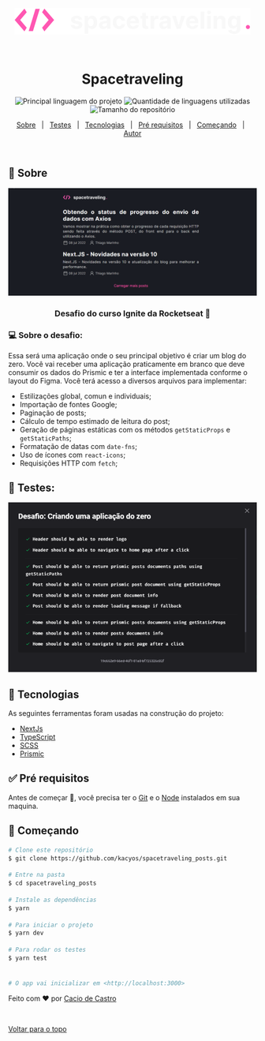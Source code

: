<div align="center" id="top">
  <img src="./readme/logo.svg" alt="Spacetraveling" />

&#xa0;

  <!-- <a href="https://criandoumprojetodozero.netlify.com">Demo</a> -->
</div>

<h1 align="center">Spacetraveling</h1>

<p align="center">
  <img alt="Principal linguagem do projeto" src="https://img.shields.io/github/languages/top/kacyos/criando-um-projeto-do-zero?color=56BEB8">

  <img alt="Quantidade de linguagens utilizadas" src="https://img.shields.io/github/languages/count/kacyos/criando-um-projeto-do-zero?color=56BEB8">

  <img alt="Tamanho do repositório" src="https://img.shields.io/github/repo-size/kacyos/criando-um-projeto-do-zero?color=56BEB8">

  <!-- <img alt="Github issues" src="https://img.shields.io/github/issues/kacyos/criando-um-projeto-do-zero?color=56BEB8" /> -->

  <!-- <img alt="Github forks" src="https://img.shields.io/github/forks/kacyos/criando-um-projeto-do-zero?color=56BEB8" /> -->

  <!-- <img alt="Github stars" src="https://img.shields.io/github/stars/kacyos/criando-um-projeto-do-zero?color=56BEB8" /> -->
</p>

<!-- Status -->

<!-- <h4 align="center">
	🚧  Criando Um Projeto Do Zero 🚀 Em construção...  🚧
</h4>

<hr> -->

<p align="center">
  <a href="#dart-sobre">Sobre</a> &#xa0; | &#xa0;
  <a href="#-testes">Testes</a> &#xa0; | &#xa0;
  <a href="#rocket-tecnologias">Tecnologias</a> &#xa0; | &#xa0;
  <a href="#white_check_mark-pré-requisitos">Pré requisitos</a> &#xa0; | &#xa0;
  <a href="#checkered_flag-começando">Começando</a> &#xa0; | &#xa0;
  <a href="https://github.com/kacyos" target="_blank">Autor</a>
</p>

<br>

## :dart: Sobre

<div>
  <img src="./readme/cover.gif" alt="Spacetraveling" />
</div>

<h3 align="center">Desafio do curso Ignite da Rocketseat 🚀</h3>

<h3>💻 Sobre o desafio:</h3>

Essa será uma aplicação onde o seu principal objetivo é criar um blog do zero. Você vai receber uma aplicação praticamente em branco que deve consumir os dados do Prismic e ter a interface implementada conforme o layout do Figma. Você terá acesso a diversos arquivos para implementar:

- Estilizações global, comun e individuais;
- Importação de fontes Google;
- Paginação de posts;
- Cálculo de tempo estimado de leitura do post;
- Geração de páginas estáticas com os métodos `getStaticProps` e `getStaticPaths`;
- Formatação de datas com `date-fns`;
- Uso de ícones com `react-icons`;
- Requisições HTTP com `fetch`;

## 🧪 Testes:

<div>
  <img src="./readme/testes.png" alt="imagem dos testes" />
</div>

## :rocket: Tecnologias

As seguintes ferramentas foram usadas na construção do projeto:

- [NextJs](https://nextjs.org/)
- [TypeScript](https://www.typescriptlang.org/)
- [SCSS](https://sass-lang.com/)
- [Prismic](https://prismic.io/)

## :white_check_mark: Pré requisitos

Antes de começar :checkered_flag:, você precisa ter o [Git](https://git-scm.com) e o [Node](https://nodejs.org/en/) instalados em sua maquina.

## :checkered_flag: Começando

```bash
# Clone este repositório
$ git clone https://github.com/kacyos/spacetraveling_posts.git

# Entre na pasta
$ cd spacetraveling_posts

# Instale as dependências
$ yarn

# Para iniciar o projeto
$ yarn dev

# Para rodar os testes
$ yarn test


# O app vai inicializar em <http://localhost:3000>
```

Feito com :heart: por <a href="https://github.com/kacyos" target="_blank">Cacio de Castro</a>

&#xa0;

<a href="#top">Voltar para o topo</a>
